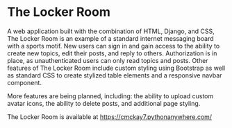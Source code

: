 # The Locker Room

A web application built with the combination of HTML, Django, and CSS, The Locker Room is an example of a standard internet messaging board with a sports motif. New users can sign in and gain access to the ability to create new topics, edit their posts, and reply to others. Authorization is in place, as unauthenticated users can only read topics and posts. Other features of The Locker Room include custom styling using Bootstrap as well as standard CSS to create stylized table elements and a responsive navbar component.  

More features are being planned, including: the ability to upload custom avatar icons, the ability to delete posts, and additional page styling.

The Locker Room is available at https://cmckay7.pythonanywhere.com/

